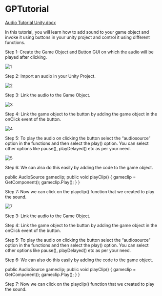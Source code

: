 
# GPTutorial

[Audio Tutorial Unity.docx](https://github.com/abendrot2803/GPTutorial/files/6354998/Audio.Tutorial.Unity.docx)


In this tutorial, you will learn how to add sound to your game object and invoke it using buttons in your unity project and control it using different functions. 

Step 1: Create the Game Object and Button GUI on which the audio will be played after clicking.

 ![1](https://user-images.githubusercontent.com/64202417/115645710-791a5200-a33e-11eb-9db3-b57f2aa3ad7b.png)


Step 2: Import an audio in your Unity Project. 


![2](https://user-images.githubusercontent.com/64202417/115645722-7ddf0600-a33e-11eb-840b-b7e3953df265.png)


Step 3: Link the audio to the Game Object.

![3](https://user-images.githubusercontent.com/64202417/115645733-83d4e700-a33e-11eb-9bd7-a5f9bf740bc6.png)

Step 4: Link the game object to the button by adding the game object in the onClick event of the button. 

![4](https://user-images.githubusercontent.com/64202417/115645739-88999b00-a33e-11eb-95ea-333d4620606a.png)

Step 5: To play the audio on clicking the button select the “audiosource” option in the functions and then select the play() option. You can select other options like pause(), playDelayed() etc as per your need.

![5](https://user-images.githubusercontent.com/64202417/115645770-94855d00-a33e-11eb-9aea-dfde2de49bea.png)


Step 6: We can also do this easily by adding the code to the game object. 

public AudioSource gameclip; 
public void playClip() 
{
gameclip = GetComponent();
gameclip.Play(); 
} 
} 


Step 7: Now we can click on the playclip() function that we created to play the sound. 

![7](https://user-images.githubusercontent.com/64202417/115645784-9b13d480-a33e-11eb-94bc-51e7efbb68db.png)





Step 3: Link the audio to the Game Object.



Step 4: Link the game object to the button by adding the game object in the onClick event of the button. 



Step 5: To play the audio on clicking the button select the “audiosource” option in the functions and then select the play() option. You can select other options like pause(), playDelayed() etc as per your need.



Step 6: We can also do this easily by adding the code to the game object. 

public AudioSource gameclip; 
public void playClip() 
{
gameclip = GetComponent();
gameclip.Play(); 
} 
} 

Step 7: Now we can click on the playclip() function that we created to play the sound. 


